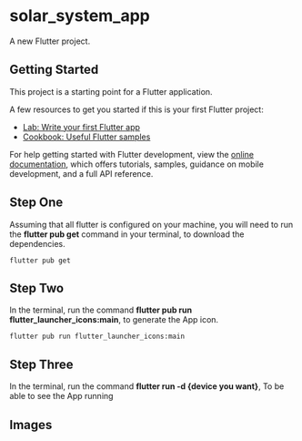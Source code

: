 # solar_system_app

A new Flutter project.

## Getting Started

This project is a starting point for a Flutter application.

A few resources to get you started if this is your first Flutter project:

- [Lab: Write your first Flutter app](https://docs.flutter.dev/get-started/codelab)
- [Cookbook: Useful Flutter samples](https://docs.flutter.dev/cookbook)

For help getting started with Flutter development, view the
[online documentation](https://docs.flutter.dev/), which offers tutorials,
samples, guidance on mobile development, and a full API reference.


## Step One

Assuming that all flutter is configured on your machine, you will need to run the **__flutter pub get__** command in your terminal, to download the dependencies.

```
flutter pub get
```

## Step Two

In the terminal, run the command **__flutter pub run flutter_launcher_icons:main__**, to generate the App icon.

```
flutter pub run flutter_launcher_icons:main
```

## Step Three

In the terminal, run the command **__flutter run -d {device you want}__**, To be able to see the App running

## Images

